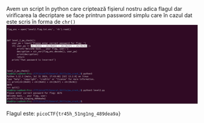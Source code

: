 Avem un script în python care criptează fișierul nostru adica flagul dar virificarea la decriptare se face printrun password simplu care în cazul dat este scris în forma de `chr()`
![alt text](image/PW_2.png)

Flagul este: `picoCTF{tr45h_51ng1ng_489dea9a}`
